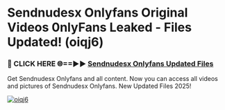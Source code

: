 # Sendnudesx Onlyfans Original Videos 0nlyFans Leaked - Files Updated! (oiqj6)

<h3>🔴 CLICK HERE 🌐==►► <a href="https://tinyurl.com/5h6xmrr3" rel="nofollow">Sendnudesx Onlyfans Updated Files</a></h3>

Get Sendnudesx Onlyfans and all content. Now you can access all videos and pictures of Sendnudesx Onlyfans. New Updated Files 2025!

[![oiqj6](https://i.imgur.com/KVD873Z.gif)](https://tinyurl.com/5h6xmrr3)
